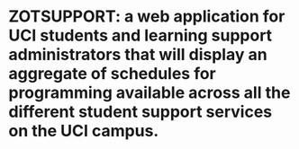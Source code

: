 # ZOTSUPPORT: a web application for UCI students and learning support administrators that will display an aggregate of schedules for programming available across all the different student support services on the UCI campus.
